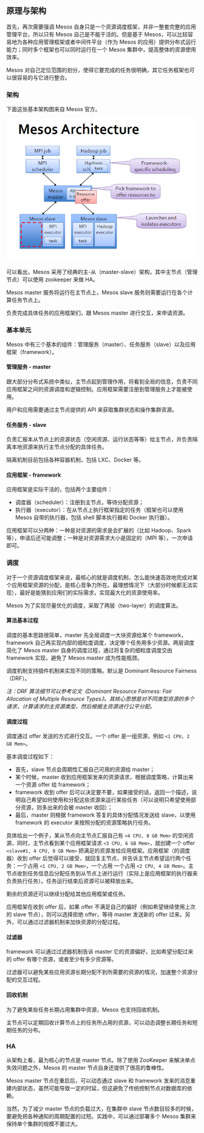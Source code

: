 ## 原理与架构

首先，再次需要强调 Mesos 自身只是一个资源调度框架，并非一整套完整的应用管理平台，所以只有 Mesos 自己是不能干活的。但是基于 Mesos，可以比较容易地为各种应用管理框架或者中间件平台（作为 Mesos 的应用）提供分布式运行能力；同时多个框架也可以同时运行在一个 Mesos 集群中，提高整体的资源使用效率。

Mesos 对自己定位范围的划分，使得它要完成的任务很明确，其它任务框架也可以很容易的与它进行整合。

### 架构
下面这张基本架构图来自 Mesos 官方。

![mesos 的基本架构](_images/mesos-architecture.png)

可以看出，Mesos 采用了经典的主-从（master-slave）架构，其中主节点（管理节点）可以使用 zookeeper 来做 HA。

Mesos master 服务将运行在主节点上，Mesos slave 服务则需要运行在各个计算任务节点上。

负责完成具体任务的应用框架们，跟 Mesos master 进行交互，来申请资源。

### 基本单元
Mesos 中有三个基本的组件：管理服务（master）、任务服务（slave）以及应用框架（framework）。

#### 管理服务 - master
跟大部分分布式系统中类似，主节点起到管理作用，将看到全局的信息，负责不同应用框架之间的资源调度和逻辑控制。应用框架需要注册到管理服务上才能被使用。

用户和应用需要通过主节点提供的 API 来获取集群状态和操作集群资源。

#### 任务服务 - slave
负责汇报本从节点上的资源状态（空闲资源、运行状态等等）给主节点，并负责隔离本地资源来执行主节点分配的具体任务。

隔离机制目前包括各种容器机制，包括 LXC、Docker 等。

#### 应用框架 - framework
应用框架是实际干活的，包括两个主要组件：

* 调度器（scheduler）：注册到主节点，等待分配资源；
* 执行器（executor）：在从节点上执行框架指定的任务（框架也可以使用 Mesos 自带的执行器，包括 shell 脚本执行器和 Docker 执行器）。

应用框架可以分两种：一种是对资源的需求是会扩展的（比如 Hadoop、Spark 等），申请后还可能调整；一种是对资源需求大小是固定的（MPI 等），一次申请即可。

### 调度
对于一个资源调度框架来说，最核心的就是调度机制，怎么能快速高效地完成对某个应用框架资源的分配，是核心竞争力所在。最理想情况下（大部分时候都无法实现），最好是能猜到应用们的实际需求，实现最大化的资源使用率。

Mesos 为了实现尽量优化的调度，采取了两层（two-layer）的调度算法。

#### 算法基本过程
调度的基本思路很简单，master 先全局调度一大块资源给某个 framework，framework 自己再实现内部的细粒度调度，决定哪个任务用多少资源。两层调度简化了 Mesos master 自身的调度过程，通过将复杂的细粒度调度交由 framework 实现，避免了 Mesos master 成为性能瓶颈。

调度机制支持插件机制来实现不同的策略。默认是 Dominant Resource Fairness（DRF）。

*注：DRF 算法细节可以参考论文《Dominant Resource Fairness: Fair Allocation of Multiple Resource Types》。其核心思想是对不同类型资源的多个请求，计算请求的主资源类型，然后根据主资源进行公平分配。*

#### 调度过程
调度通过 offer 发送的方式进行交互。一个 offer 是一组资源，例如 `<1 CPU, 2 GB Mem>`。

基本调度过程如下：

* 首先，slave 节点会周期性汇报自己可用的资源给 master；
* 某个时候，master 收到应用框架发来的资源请求，根据调度策略，计算出来一个资源 offer 给 framework；
* framework 收到 offer 后可以决定要不要，如果接受的话，返回一个描述，说明自己希望如何使用和分配这些资源来运行某些任务（可以说明只希望使用部分资源，则多出来的会被 master 收回）；
* 最后，master 则根据 framework 答复的具体分配情况发送给 slave，以使用 framework 的 executor 来按照分配的资源策略执行任务。

具体给出一个例子，某从节点向主节点汇报自己有 `<4 CPU, 8 GB Mem>` 的空闲资源，同时，主节点看到某个应用框架请求 `<3 CPU, 6 GB Mem>`，就创建一个 offer `<slave#1, 4 CPU, 8 GB Mem>` 把满足的资源发给应用框架。应用框架（的调度器）收到 offer 后觉得可以接受，就回复主节点，并告诉主节点希望运行两个任务：一个占用 `<1 CPU, 2 GB Mem>`，一个占用 一个占用 `<2 CPU, 4 GB Mem>`。主节点收到任务信息后分配任务到从节点上进行运行（实际上是应用框架的执行器来负责执行任务）。任务运行结束后资源可以被释放出来。

剩余的资源还可以继续分配给其他应用框架或任务。

应用框架在收到 offer 后，如果 offer 不满足自己的偏好（例如希望继续使用上次的 slave 节点），则可以选择拒绝 offer，等待 master 发送新的 offer 过来。另外，可以通过过滤器机制来加快资源的分配过程。

#### 过滤器
framework 可以通过过滤器机制告诉 master 它的资源偏好，比如希望分配过来的 offer 有哪个资源，或者至少有多少资源等。

过滤器可以避免某些应用资源长期分配不到所需要的资源的情况，加速整个资源分配的交互过程。

#### 回收机制
为了避免某些任务长期占用集群中资源，Mesos 也支持回收机制。

主节点可以定期回收计算节点上的任务所占用的资源，可以动态调整长期任务和短期任务的分布。

### HA

从架构上看，最为核心的节点是 master 节点。除了使用 ZooKeeper 来解决单点失效问题之外，Mesos 的 master 节点自身还提供了很高的鲁棒性。

Mesos master 节点在重启后，可以动态通过 slave 和 framework 发来的消息重建内部状态，虽然可能导致一定的时延，但这避免了传统控制节点对数据库的依赖。

当然，为了减少 master 节点的负载过大，在集群中 slave 节点数目较多的时候，要避免把各种通知的周期配置的过短。实践中，可以通过部署多个 Mesos 集群来保持单个集群的规模不要过大。
